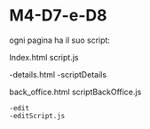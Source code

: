 # M4-D7-e-D8
ogni pagina ha il suo script:


Index.html 
script.js

  -details.html
  -scriptDetails
  
back_office.html
scriptBackOffice.js

    -edit
    -editScript.js
